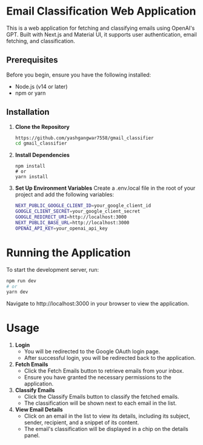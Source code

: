 # Email Classification Web Application

This is a web application for fetching and classifying emails using OpenAI's GPT. Built with Next.js and Material UI, it supports user authentication, email fetching, and classification.

## Prerequisites

Before you begin, ensure you have the following installed:
- Node.js (v14 or later)
- npm or yarn

## Installation

1. **Clone the Repository**

   ```bash
   https://github.com/yashgangwar7558/gmail_classifier
   cd gmail_classifier
   ```
   
 2. **Install Dependencies**
 
    ```
    npm install
    # or
    yarn install
    ```
   
3. **Set Up Environment Variables**
    Create a .env.local file in the root of your project and add the following variables:
    ```bash
    NEXT_PUBLIC_GOOGLE_CLIENT_ID=your_google_client_id
    GOOGLE_CLIENT_SECRET=your_google_client_secret
    GOOGLE_REDIRECT_URI=http://localhost:3000
    NEXT_PUBLIC_BASE_URL=http://localhost:3000
    OPENAI_API_KEY=your_openai_api_key
    ```
    
# Running the Application

To start the development server, run:

```bash
npm run dev
# or
yarn dev
```

Navigate to http://localhost:3000 in your browser to view the application.

# Usage

1. **Login**
    - You will be redirected to the Google OAuth login page.
    - After successful login, you will be redirected back to the application.
2. **Fetch Emails**
    - Click the Fetch Emails button to retrieve emails from your inbox.
    - Ensure you have granted the necessary permissions to the application.
3. **Classify Emails**
    - Click the Classify Emails button to classify the fetched emails.
    - The classification will be shown next to each email in the list.
4. **View Email Details**
    - Click on an email in the list to view its details, including its subject, sender, recipient, and a snippet of its content.
    - The email's classification will be displayed in a chip on the details panel.
